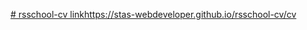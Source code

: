 [# rsschool-cv link](https://stas-webdeveloper.github.io/rsschool-cv/)https://stas-webdeveloper.github.io/rsschool-cv/cv
